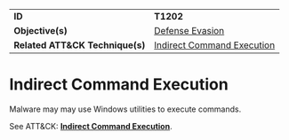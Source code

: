 |||
|---------|------------------------|
|**ID**|**T1202**|
|**Objective(s)**| [Defense Evasion](https://github.com/MAECProject/malware-behaviors/tree/master/defense-evasion)|
|**Related ATT&CK Technique(s)**|[Indirect Command Execution](https://attack.mitre.org/techniques/T1202)|


Indirect Command Execution
==========================
Malware may may use Windows utilities to execute commands. 

See ATT&CK: [**Indirect Command Execution**](https://attack.mitre.org/techniques/T1202).